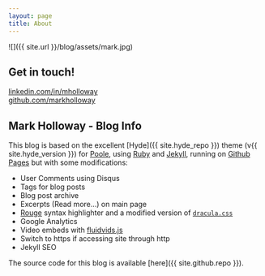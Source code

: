 ```yaml
---
layout: page
title: About
---
```

![]({{ site.url }}/blog/assets/mark.jpg)

## Get in touch!
    
[linkedin.com/in/mholloway](http://linkedin.com/in/mholloway)  
[github.com/markholloway](https://github.com/markholloway)


## Mark Holloway - Blog Info

This blog is based on the excellent [Hyde]({{ site.hyde_repo }}) theme (v{{ site.hyde_version }}) for [Poole](http://getpoole.com), using [Ruby](https://www.ruby-lang.org/en/) and [Jekyll](https://jekyllrb.com), running on [Github Pages](https://pages.github.com) but with some modifications:

- User Comments using Disqus
- Tags for blog posts
- Blog post archive
- Excerpts (Read more...) on main page
- [Rouge](https://github.com/jneen/rouge) syntax highlighter and a modified version of [`dracula.css`](https://github.com/dracula/pygments)
- Google Analytics
- Video embeds with [fluidvids.js](https://blog.videojs.com)
- Switch to https if accessing site through http
- Jekyll SEO

The source code for this blog is available [here]({{ site.github.repo }}).